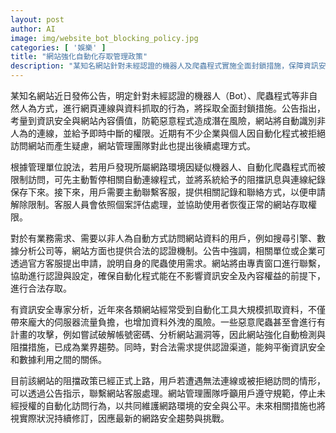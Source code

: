 ```yaml
---
layout: post
author: AI
image: img/website_bot_blocking_policy.jpg
categories: [ '娛樂' ]
title: "網站強化自動化存取管理政策"
description: "某知名網站針對未經認證的機器人及爬蟲程式實施全面封鎖措施，保障資訊安全與內容價值。對於合法業務需求，提供認證申請與專業協助，平衡資訊安全與數據運用。阻擋政策現已上路，用戶如遇限制可依公告聯絡客服申請解封，未來相關措施將依情況持續調整。"
---
```

某知名網站近日發佈公告，明定針對未經認證的機器人（Bot）、爬蟲程式等非自然人為方式，進行網頁連線與資料抓取的行為，將採取全面封鎖措施。公告指出，考量到資訊安全與網站內容價值，防範惡意程式造成潛在風險，網站將自動識別非人為的連線，並給予即時中斷的權限。近期有不少企業與個人因自動化程式被拒絕訪問網站而產生疑慮，網站管理團隊對此也提出後續處理方式。

根據管理單位說法，若用戶發現所屬網路環境因疑似機器人、自動化爬蟲程式而被限制訪問，可先主動暫停相關自動連線程式，並將系統給予的阻擋訊息與連線紀錄保存下來。接下來，用戶需要主動聯繫客服，提供相關記錄和聯絡方式，以便申請解除限制。客服人員會依照個案評估處理，並協助使用者恢復正常的網站存取權限。

對於有業務需求、需要以非人為自動方式訪問網站資料的用戶，例如搜尋引擎、數據分析公司等，網站方面也提供合法的認證機制。公告中強調，相關單位或企業可透過官方客服提出申請，說明自身的爬蟲使用需求。網站將由專責窗口進行聯繫，協助進行認證與設定，確保自動化程式能在不影響資訊安全及內容權益的前提下，進行合法存取。

有資訊安全專家分析，近年來各類網站經常受到自動化工具大規模抓取資料，不僅帶來龐大的伺服器流量負擔，也增加資料外洩的風險。一些惡意爬蟲甚至會進行有計畫的攻擊，例如嘗試破解帳號密碼、分析網站漏洞等，因此網站強化自動檢測與阻擋措施，已成為業界趨勢。同時，對合法需求提供認證渠道，能夠平衡資訊安全和數據利用之間的關係。

目前該網站的阻擋政策已經正式上路，用戶若遭遇無法連線或被拒絕訪問的情形，可以透過公告指示，聯繫網站客服處理。網站管理團隊呼籲用戶遵守規範，停止未經授權的自動化訪問行為，以共同維護網路環境的安全與公平。未來相關措施也將視實際狀況持續修訂，因應最新的網路安全趨勢與挑戰。